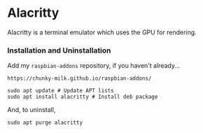 # Alacritty
Alacritty is a terminal emulator which uses the GPU for rendering.

### Installation and Uninstallation
Add my `raspbian-addons` repository, if you haven't already...
```
https://chunky-milk.github.io/raspbian-addons/

sudo apt update # Update APT lists
sudo apt install alacritty # Install deb package
```

And, to uninstall,
```
sudo apt purge alacritty
```
